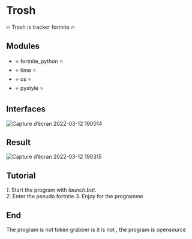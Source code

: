 # Trosh
🔥 Trosh is tracker fortnite 🔥
## Modules

- ⭐️ fortnite_python ⭐️
- ⭐️ time ⭐️
- ⭐️ os ⭐️
- ⭐️ pystyle ⭐️

## Interfaces

![Capture d’écran 2022-03-12 190014](https://user-images.githubusercontent.com/101467355/158029334-fd80fcb3-7454-45b5-82c5-7f5bf401542c.png)

## Result

![Capture d’écran 2022-03-12 190315](https://user-images.githubusercontent.com/101467355/158029406-c1c62d8f-9df1-40d9-b8e8-89b6e6e6a733.png)

## Tutorial

*1*. Start the program with *launch.bat*.  
*2*. Enter the pseudo fortnite
*3*. Enjoy for the programme

## End

The program is not token grabber is it is not , the program is opensource
